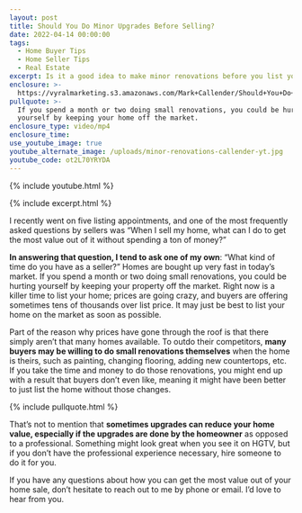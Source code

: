```yaml
---
layout: post
title: Should You Do Minor Upgrades Before Selling?
date: 2022-04-14 00:00:00
tags:
  - Home Buyer Tips
  - Home Seller Tips
  - Real Estate
excerpt: Is it a good idea to make minor renovations before you list your home?
enclosure: >-
  https://vyralmarketing.s3.amazonaws.com/Mark+Callender/Should+You+Do+Minor+Upgrades+Before+Selling_.mp4
pullquote: >-
  If you spend a month or two doing small renovations, you could be hurting
  yourself by keeping your home off the market.
enclosure_type: video/mp4
enclosure_time:
use_youtube_image: true
youtube_alternate_image: /uploads/minor-renovations-callender-yt.jpg
youtube_code: ot2L70YRYDA
---
```

{% include youtube.html %}

{% include excerpt.html %}

I recently went on five listing appointments, and one of the most frequently asked questions by sellers was “When I sell my home, what can I do to get the most value out of it without spending a ton of money?”

**In answering that question, I tend to ask one of my own**\: “What kind of time do you have as a seller?” Homes are bought up very fast in today’s market. If you spend a month or two doing small renovations, you could be hurting yourself by keeping your property off the market. Right now is a killer time to list your home; prices are going crazy, and buyers are offering sometimes tens of thousands over list price. It may just be best to list your home on the market as soon as possible.

Part of the reason why prices have gone through the roof is that there simply aren’t that many homes available. To outdo their competitors,&nbsp;**many buyers may be willing to do small renovations themselves**&nbsp;when the home is theirs, such as painting, changing flooring, adding new countertops, etc. If you take the time and money to do those renovations, you might end up with a result that buyers don’t even like, meaning it might have been better to just list the home without those changes.

{% include pullquote.html %}

That’s not to mention that **sometimes upgrades can reduce your home value, especially if the upgrades are done by the homeowner** as opposed to a professional. Something might look great when you see it on HGTV, but if you don’t have the professional experience necessary, hire someone to do it for you.

If you have any questions about how you can get the most value out of your home sale, don’t hesitate to reach out to me by phone or email. I’d love to hear from you.
